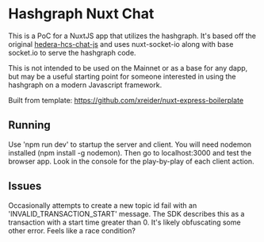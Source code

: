 # Hashgraph Nuxt Chat

This is a PoC for a NuxtJS app that utilizes the hashgraph. It's based off the original [hedera-hcs-chat-js](https://github.com/hashgraph/hedera-hcs-chat-js) and uses nuxt-socket-io along with base socket.io to serve the hashgraph code.

This is not intended to be used on the Mainnet or as a base for any dapp, but may be a useful starting point for someone interested in using the hashgraph on a modern Javascript framework.

Built from template: https://github.com/xreider/nuxt-express-boilerplate

## Running

Use 'npm run dev' to startup the server and client. You will need nodemon installed (npm install -g nodemon). Then go to localhost:3000 and test the browser app. Look in the console for the play-by-play of each client action.

## Issues

Occasionally attempts to create a new topic id fail with an 'INVALID_TRANSACTION_START' message. The SDK describes this as a transaction with a start time greater than 0. It's likely obfuscating some other error. Feels like a race condition?
